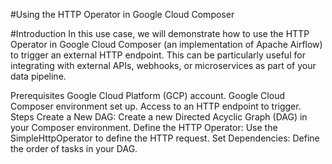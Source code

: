 #Using the HTTP Operator in Google Cloud Composer

#Introduction
In this use case, we will demonstrate how to use the HTTP Operator in Google Cloud Composer (an implementation of Apache Airflow) to trigger an external HTTP endpoint. This can be particularly useful for integrating with external APIs, webhooks, or microservices as part of your data pipeline.

Prerequisites
Google Cloud Platform (GCP) account.
Google Cloud Composer environment set up.
Access to an HTTP endpoint to trigger.
Steps
Create a New DAG: Create a new Directed Acyclic Graph (DAG) in your Composer environment.
Define the HTTP Operator: Use the SimpleHttpOperator to define the HTTP request.
Set Dependencies: Define the order of tasks in your DAG.
